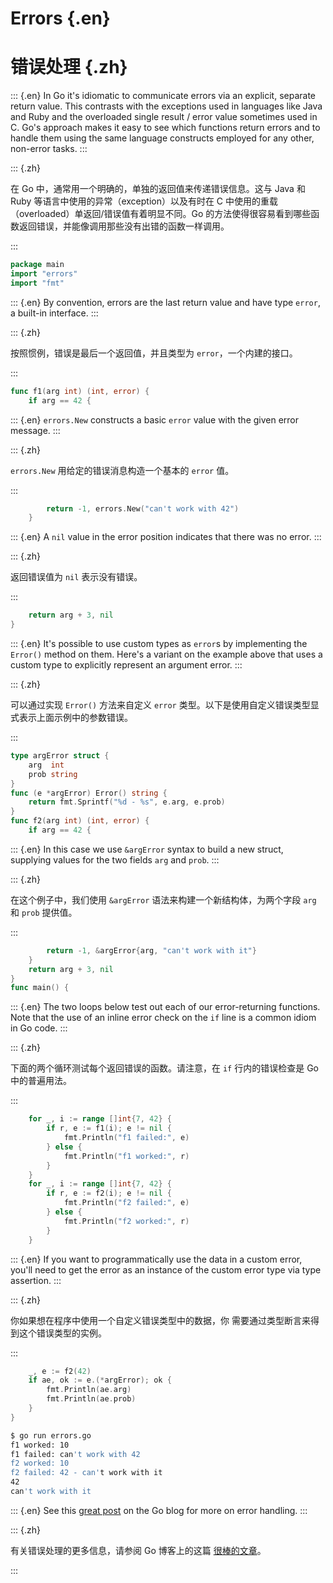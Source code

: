 
# Errors {.en}

# 错误处理 {.zh}

::: {.en}
In Go it's idiomatic to communicate errors via an
explicit, separate return value. This contrasts with
the exceptions used in languages like Java and Ruby and
the overloaded single result / error value sometimes
used in C. Go's approach makes it easy to see which
functions return errors and to handle them using the
same language constructs employed for any other,
non-error tasks.
:::

::: {.zh}

在 Go 中，通常用一个明确的，单独的返回值来传递错误信息。这与 Java 和 Ruby 等语言中使用的异常（exception）以及有时在 C 中使用的重载（overloaded）单返回/错误值有着明显不同。Go 的方法使得很容易看到哪些函数返回错误，并能像调用那些没有出错的函数一样调用。

:::

```go
package main
import "errors"
import "fmt"
```

::: {.en}
By convention, errors are the last return value and
have type `error`, a built-in interface.
:::

::: {.zh}

按照惯例，错误是最后一个返回值，并且类型为 `error`，一个内建的接口。

:::

```go
func f1(arg int) (int, error) {
	if arg == 42 {
```

::: {.en}
`errors.New` constructs a basic `error` value
with the given error message.
:::

::: {.zh}

`errors.New` 用给定的错误消息构造一个基本的 `error` 值。

:::

```go
		return -1, errors.New("can't work with 42")
	}
```

::: {.en}
A `nil` value in the error position indicates that
there was no error.
:::

::: {.zh}

返回错误值为 `nil` 表示没有错误。

:::

```go
	return arg + 3, nil
}
```

::: {.en}
It's possible to use custom types as `error`s by
implementing the `Error()` method on them. Here's a
variant on the example above that uses a custom type
to explicitly represent an argument error.
:::

::: {.zh}

可以通过实现 `Error()` 方法来自定义 `error` 类型。以下是使用自定义错误类型显式表示上面示例中的参数错误。

:::

```go
type argError struct {
	arg  int
	prob string
}
func (e *argError) Error() string {
	return fmt.Sprintf("%d - %s", e.arg, e.prob)
}
func f2(arg int) (int, error) {
	if arg == 42 {
```

::: {.en}
In this case we use `&argError` syntax to build
a new struct, supplying values for the two
fields `arg` and `prob`.
:::

::: {.zh}

在这个例子中，我们使用 `&argError` 语法来构建一个新结构体，为两个字段 `arg` 和 `prob` 提供值。

:::

```go
		return -1, &argError{arg, "can't work with it"}
	}
	return arg + 3, nil
}
func main() {
```

::: {.en}
The two loops below test out each of our
error-returning functions. Note that the use of an
inline error check on the `if` line is a common
idiom in Go code.
:::

::: {.zh}

下面的两个循环测试每个返回错误的函数。请注意，在 `if` 行内的错误检查是 Go 中的普遍用法。

:::

```go
	for _, i := range []int{7, 42} {
		if r, e := f1(i); e != nil {
			fmt.Println("f1 failed:", e)
		} else {
			fmt.Println("f1 worked:", r)
		}
	}
	for _, i := range []int{7, 42} {
		if r, e := f2(i); e != nil {
			fmt.Println("f2 failed:", e)
		} else {
			fmt.Println("f2 worked:", r)
		}
	}
```

::: {.en}
If you want to programmatically use the data in
a custom error, you'll need to get the error as an
instance of the custom error type via type
assertion.
:::

::: {.zh}

你如果想在程序中使用一个自定义错误类型中的数据，你 需要通过类型断言来得到这个错误类型的实例。

:::

```go
	_, e := f2(42)
	if ae, ok := e.(*argError); ok {
		fmt.Println(ae.arg)
		fmt.Println(ae.prob)
	}
}
```

```bash
$ go run errors.go
f1 worked: 10
f1 failed: can't work with 42
f2 worked: 10
f2 failed: 42 - can't work with it
42
can't work with it
```

::: {.en}
See this [great post](http://blog.golang.org/2011/07/error-handling-and-go.html)
on the Go blog for more on error handling.
:::

::: {.zh}

有关错误处理的更多信息，请参阅 Go 博客上的这篇 [很棒的文章](http://blog.golang.org/2011/07/error-handling-and-go.html)。

:::
